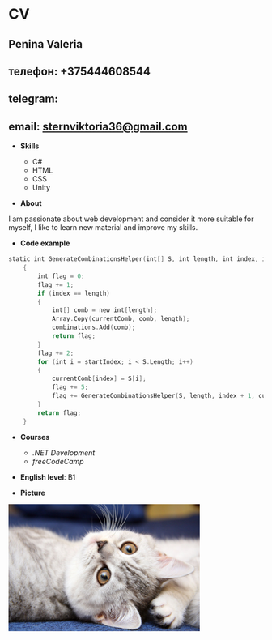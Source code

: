 # CV
## Penina Valeria
## телефон: +375444608544 
## telegram: 
## email: sternviktoria36@gmail.com
*  **Skills**
    * C#
    * HTML
    * CSS
    * Unity

* **About** 

I am passionate about web development and consider it more suitable for myself, I like to learn new material and improve my skills.

* **Code example**

```kotlin
static int GenerateCombinationsHelper(int[] S, int length, int index, int[] currentComb, int startIndex, List<int[]> combinations)
    {
        int flag = 0;
        flag += 1;
        if (index == length)
        {
            int[] comb = new int[length];
            Array.Copy(currentComb, comb, length);
            combinations.Add(comb);
            return flag;
        }
        flag += 2;
        for (int i = startIndex; i < S.Length; i++)
        {
            currentComb[index] = S[i];
            flag += 5;
            flag += GenerateCombinationsHelper(S, length, index + 1, currentComb, i + 1, combinations);
        }
        return flag;
    }
```

* **Courses**
    * _.NET Development_
    * _freeCodeCamp_

* **English level**: B1

* **Picture**

<img src="img/kitty.jpg" width="75%" height="75%" />